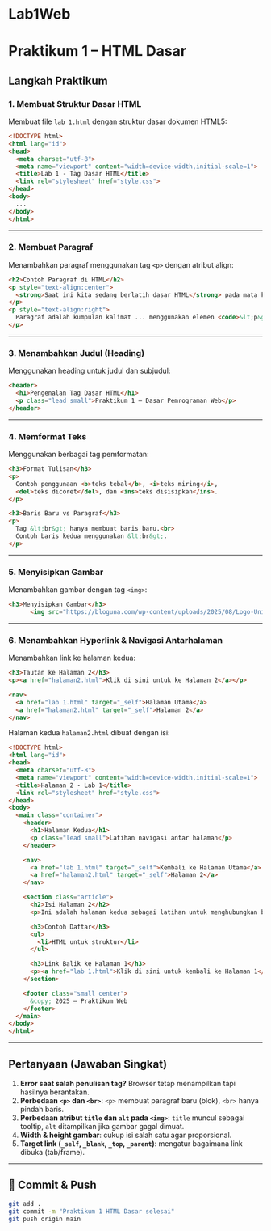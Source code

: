 # Lab1Web

# Praktikum 1 – HTML Dasar


## Langkah Praktikum

### 1. Membuat Struktur Dasar HTML

Membuat file `lab 1.html` dengan struktur dasar dokumen HTML5:

```html
<!DOCTYPE html>
<html lang="id">
<head>
  <meta charset="utf-8">
  <meta name="viewport" content="width=device-width,initial-scale=1">
  <title>Lab 1 - Tag Dasar HTML</title>
  <link rel="stylesheet" href="style.css">
</head>
<body>
  ...
</body>
</html>
```

---

### 2. Membuat Paragraf

Menambahkan paragraf menggunakan tag `<p>` dengan atribut align:

```html
<h2>Contoh Paragraf di HTML</h2>
<p style="text-align:center">
  <strong>Saat ini kita sedang berlatih dasar HTML</strong> pada mata kuliah Pemrograman Web.
</p>
<p style="text-align:right">
  Paragraf adalah kumpulan kalimat ... menggunakan elemen <code>&lt;p&gt;</code>.
</p>
```

---

### 3. Menambahkan Judul (Heading)

Menggunakan heading untuk judul dan subjudul:

```html
<header>
  <h1>Pengenalan Tag Dasar HTML</h1>
  <p class="lead small">Praktikum 1 — Dasar Pemrograman Web</p>
</header>
```

---

### 4. Memformat Teks

Menggunakan berbagai tag pemformatan:

```html
<h3>Format Tulisan</h3>
<p>
  Contoh penggunaan <b>teks tebal</b>, <i>teks miring</i>,
  <del>teks dicoret</del>, dan <ins>teks disisipkan</ins>.
</p>

<h3>Baris Baru vs Paragraf</h3>
<p>
  Tag &lt;br&gt; hanya membuat baris baru.<br>
  Contoh baris kedua menggunakan &lt;br&gt;.
</p>
```

---

### 5. Menyisipkan Gambar

Menambahkan gambar dengan tag `<img>`:

```html
<h3>Menyisipkan Gambar</h3>
      <img src="https://bloguna.com/wp-content/uploads/2025/08/Logo-Universitas-Pelita-Bangsa-UPB-Format-PNG-CDR-EPS-SVG-PDF-AI-300x228.png" alt="Logo Universitas Pelita Bangsa" width="250">
```

---

### 6. Menambahkan Hyperlink & Navigasi Antarhalaman

Menambahkan link ke halaman kedua:

```html
<h3>Tautan ke Halaman 2</h3>
<p><a href="halaman2.html">Klik di sini untuk ke Halaman 2</a></p>

<nav>
  <a href="lab 1.html" target="_self">Halaman Utama</a>
  <a href="halaman2.html" target="_self">Halaman 2</a>
</nav>
```

Halaman kedua `halaman2.html` dibuat dengan isi:

```html
<!DOCTYPE html>
<html lang="id">
<head>
  <meta charset="utf-8">
  <meta name="viewport" content="width=device-width,initial-scale=1">
  <title>Halaman 2 - Lab 1</title>
  <link rel="stylesheet" href="style.css">
</head>
<body>
  <main class="container">
    <header>
      <h1>Halaman Kedua</h1>
      <p class="lead small">Latihan navigasi antar halaman</p>
    </header>

    <nav>
      <a href="lab 1.html" target="_self">Kembali ke Halaman Utama</a>
      <a href="halaman2.html" target="_self">Halaman 2</a>
    </nav>

    <section class="article">
      <h2>Isi Halaman 2</h2>
      <p>Ini adalah halaman kedua sebagai latihan untuk menghubungkan beberapa halaman HTML.</p>

      <h3>Contoh Daftar</h3>
      <ul>
        <li>HTML untuk struktur</li>
      </ul>

      <h3>Link Balik ke Halaman 1</h3>
      <p><a href="lab 1.html">Klik di sini untuk kembali ke Halaman 1</a></p>
    </section>

    <footer class="small center">
      &copy; 2025 — Praktikum Web
    </footer>
  </main>
</body>
</html>
```

---

## Pertanyaan (Jawaban Singkat)

1. **Error saat salah penulisan tag?** Browser tetap menampilkan tapi hasilnya berantakan.
2. **Perbedaan `<p>` dan `<br>`**: `<p>` membuat paragraf baru (blok), `<br>` hanya pindah baris.
3. **Perbedaan atribut `title` dan `alt` pada `<img>`**: `title` muncul sebagai tooltip, `alt` ditampilkan jika gambar gagal dimuat.
4. **Width & height gambar**: cukup isi salah satu agar proporsional.
5. **Target link (`_self`, `_blank`, `_top`, `_parent`)**: mengatur bagaimana link dibuka (tab/frame).

---

## 📌 Commit & Push

```bash
git add .
git commit -m "Praktikum 1 HTML Dasar selesai"
git push origin main
```
